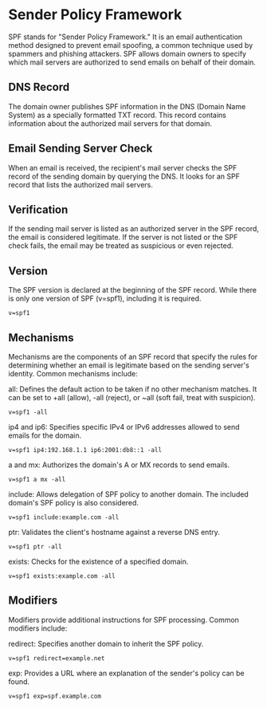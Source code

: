 # Sender Policy Framework
SPF stands for "Sender Policy Framework." It is an email authentication method designed to prevent email spoofing, a common technique used by spammers and phishing attackers. SPF allows domain owners to specify which mail servers are authorized to send emails on behalf of their domain.

## DNS Record
The domain owner publishes SPF information in the DNS (Domain Name System) as a specially formatted TXT record. This record contains information about the authorized mail servers for that domain.
## Email Sending Server Check
When an email is received, the recipient's mail server checks the SPF record of the sending domain by querying the DNS. It looks for an SPF record that lists the authorized mail servers.
## Verification
If the sending mail server is listed as an authorized server in the SPF record, the email is considered legitimate. If the server is not listed or the SPF check fails, the email may be treated as suspicious or even rejected.



## Version
The SPF version is declared at the beginning of the SPF record. While there is only one version of SPF (v=spf1), including it is required.
```
v=spf1
```

## Mechanisms
Mechanisms are the components of an SPF record that specify the rules for determining whether an email is legitimate based on the sending server's identity. Common mechanisms include:

all: Defines the default action to be taken if no other mechanism matches. It can be set to +all (allow), -all (reject), or ~all (soft fail, treat with suspicion).
```
v=spf1 -all
```

ip4 and ip6: Specifies specific IPv4 or IPv6 addresses allowed to send emails for the domain.
```
v=spf1 ip4:192.168.1.1 ip6:2001:db8::1 -all
```

a and mx: Authorizes the domain's A or MX records to send emails.
```
v=spf1 a mx -all
```

include: Allows delegation of SPF policy to another domain. The included domain's SPF policy is also considered.
```
v=spf1 include:example.com -all
```

ptr: Validates the client's hostname against a reverse DNS entry.
```
v=spf1 ptr -all
```

exists: Checks for the existence of a specified domain.
```
v=spf1 exists:example.com -all
```

## Modifiers
Modifiers provide additional instructions for SPF processing. Common modifiers include:

redirect: Specifies another domain to inherit the SPF policy.
```
v=spf1 redirect=example.net
```
exp: Provides a URL where an explanation of the sender's policy can be found.
```
v=spf1 exp=spf.example.com
```

